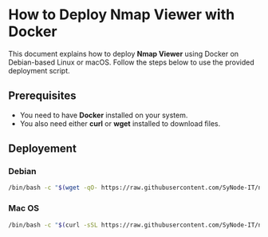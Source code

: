 # How to Deploy Nmap Viewer with Docker

This document explains how to deploy **Nmap Viewer** using Docker on Debian-based Linux or macOS. Follow the steps below to use the provided deployment script.

## Prerequisites

- You need to have **Docker** installed on your system.
- You also need either **curl** or **wget** installed to download files.

## Deployement

### Debian
```bash
/bin/bash -c "$(wget -qO- https://raw.githubusercontent.com/SyNode-IT/nmap-viewer/docker/heads/master/public/deploy-docker.sh)"
```

### Mac OS
```bash
/bin/bash -c "$(curl -sSL https://raw.githubusercontent.com/SyNode-IT/nmap-viewer/docker/heads/master/public/deploy-docker.sh)"
```
